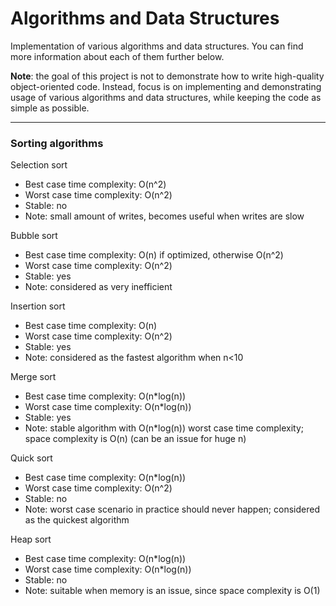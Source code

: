 # Algorithms and Data Structures

Implementation of various algorithms and data structures. You can find more information about each of them further below.

**Note**: the goal of this project is not to demonstrate how to write high-quality object-oriented code. Instead, focus is on implementing and demonstrating usage of various algorithms and data structures, while keeping the code as simple as possible. 

-----

### Sorting algorithms

Selection sort
- Best case time complexity: O(n^2)
- Worst case time complexity: O(n^2)
- Stable: no
- Note: small amount of writes, becomes useful when writes are slow

Bubble sort
- Best case time complexity: O(n) if optimized, otherwise O(n^2)
- Worst case time complexity: O(n^2)
- Stable: yes
- Note: considered as very inefficient

Insertion sort
- Best case time complexity: O(n)
- Worst case time complexity: O(n^2)
- Stable: yes
- Note: considered as the fastest algorithm when n<10

Merge sort
- Best case time complexity: O(n*log(n))
- Worst case time complexity: O(n*log(n))
- Stable: yes
- Note: stable algorithm with O(n*log(n)) worst case time complexity; space complexity is O(n) (can be an issue for huge n)

Quick sort
- Best case time complexity: O(n*log(n))
- Worst case time complexity: O(n^2)
- Stable: no
- Note: worst case scenario in practice should never happen; considered as the quickest algorithm

Heap sort
- Best case time complexity: O(n*log(n))
- Worst case time complexity: O(n*log(n))
- Stable: no
- Note: suitable when memory is an issue, since space complexity is O(1)
